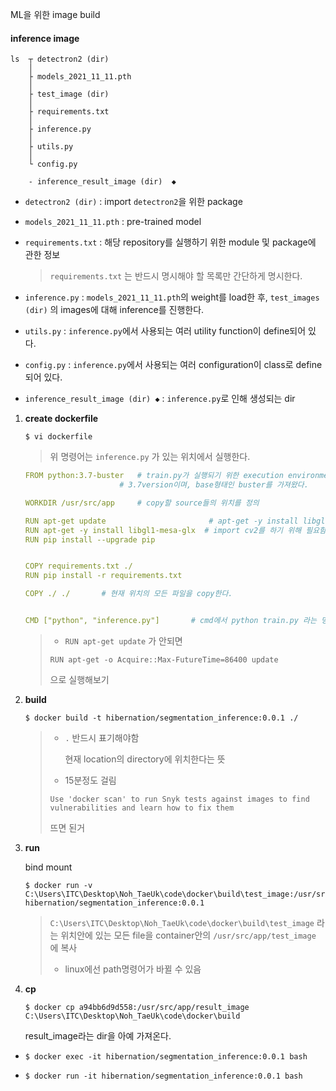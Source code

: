 ML을 위한 image build



#### inference image

```
ls 	┬ detectron2 (dir) 
	│
	├ models_2021_11_11.pth
	│
	├ test_image (dir)
	│
	├ requirements.txt 	   
	│
	├ inference.py
	│
	├ utils.py
	│
	└ config.py		
	
	- inference_result_image (dir)	◆
```

- `detectron2 (dir)` : import `detectron2`을 위한 package

- `models_2021_11_11.pth` : pre-trained model

- `requirements.txt` : 해당 repository를 실행하기 위한 module 및 package에 관한 정보

  > `requirements.txt` 는 반드시 명시해야 할 목록만 간단하게 명시한다.

- `inference.py` : `models_2021_11_11.pth`의 weight를 load한 후, `test_images (dir)` 의 images에 대해 inference를 진행한다.

- `utils.py` : `inference.py`에서 사용되는 여러 utility function이 define되어 있다.

- `config.py` : `inference.py`에서 사용되는 여러 configuration이 class로 define되어 있다.

- `inference_result_image (dir)	◆` : `inference.py`로 인해 생성되는 dir



1. **create dockerfile**

   ```
   $ vi dockerfile
   ```

   > 위 명령어는 `inference.py` 가 있는 위치에서 실행한다.

   

   ```yaml
   FROM python:3.7-buster	# train.py가 실행되기 위한 execution environment
   						# 3.7version이며, base형태인 buster를 가져왔다.
   
   WORKDIR /usr/src/app		# copy할 source들의 위치를 정의
   
   RUN apt-get update						# apt-get -y install libgl1-mesa-glx를 위해 필요함
   RUN apt-get -y install libgl1-mesa-glx  # import cv2를 하기 위해 필요함
   RUN pip install --upgrade pip
   
   
   COPY requirements.txt ./
   RUN pip install -r requirements.txt
   
   COPY ./ ./		# 현재 위치의 모든 파일을 copy한다.
   
   
   CMD ["python", "inference.py"]		# cmd에서 python train.py 라는 명령어가 실행됨
   ```

   >- `RUN apt-get update` 가 안되면
   >
   >  ```
   >  RUN apt-get -o Acquire::Max-FutureTime=86400 update	
   >  ```
   >
   >  으로 실행해보기

   

2. **build**

   ```
   $ docker build -t hibernation/segmentation_inference:0.0.1 ./
   ```

   > - `.` 반드시 표기해야함
   >
   >   현재 location의 directory에 위치한다는 뜻
   >
   > - 15분정도 걸림
   >
   > ```
   > Use 'docker scan' to run Snyk tests against images to find vulnerabilities and learn how to fix them
   > ```
   >
   > 뜨면 된거



3. **run**

   bind mount

   ```
   $ docker run -v C:\Users\ITC\Desktop\Noh_TaeUk\code\docker\build\test_image:/usr/src/app/test_image hibernation/segmentation_inference:0.0.1
   ```

   > `C:\Users\ITC\Desktop\Noh_TaeUk\code\docker\build\test_image` 라는 위치안에 있는 모든 file을 container안의 `/usr/src/app/test_image` 에 복사
   >
   > - linux에선 path명령어가 바뀔 수 있음



4. **cp**

   ```
   $ docker cp a94bb6d9d558:/usr/src/app/result_image C:\Users\ITC\Desktop\Noh_TaeUk\code\docker\build
   ```

   result_image라는 dir을 아예 가져온다.



- ```
  $ docker exec -it hibernation/segmentation_inference:0.0.1 bash
  ```

- ```
  $ docker run -it hibernation/segmentation_inference:0.0.1 bash
  ```



